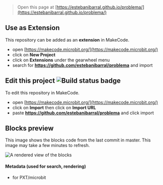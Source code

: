 
> Open this page at [https://estebanibarral.github.io/problema/](https://estebanibarral.github.io/problema/)

## Use as Extension

This repository can be added as an **extension** in MakeCode.

* open [https://makecode.microbit.org/](https://makecode.microbit.org/)
* click on **New Project**
* click on **Extensions** under the gearwheel menu
* search for **https://github.com/estebanibarral/problema** and import

## Edit this project ![Build status badge](https://github.com/estebanibarral/problema/workflows/MakeCode/badge.svg)

To edit this repository in MakeCode.

* open [https://makecode.microbit.org/](https://makecode.microbit.org/)
* click on **Import** then click on **Import URL**
* paste **https://github.com/estebanibarral/problema** and click import

## Blocks preview

This image shows the blocks code from the last commit in master.
This image may take a few minutes to refresh.

![A rendered view of the blocks](https://github.com/estebanibarral/problema/raw/master/.github/makecode/blocks.png)

#### Metadata (used for search, rendering)

* for PXT/microbit
<script src="https://makecode.com/gh-pages-embed.js"></script><script>makeCodeRender("{{ site.makecode.home_url }}", "{{ site.github.owner_name }}/{{ site.github.repository_name }}");</script>
